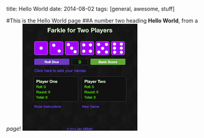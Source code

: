 title: Hello World
date: 2014-08-02
tags: [general, awesome, stuff]

#This is the Hello World page
##A number two heading
**Hello World**, from a *page*!
<img src="/static/images/farkle.png">
